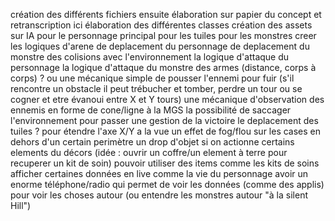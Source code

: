 création des différents fichiers
ensuite
élaboration sur papier du concept et retranscription ici
élaboration des différentes classes
création des assets sur IA
pour le personnage principal
pour les tuiles
pour les monstres
creer les logiques
d'arene
de deplacement du personnage
de deplacement du monstre
des colisions avec l'environnement
la logique d'attaque du personnage
la logique d'attaque du monstre
des armes (distance, corps à corps) ?
ou une mécanique simple de pousser l'ennemi pour fuir (s'il rencontre un obstacle il peut trébucher et tomber, perdre un tour ou se cogner et etre évanoui entre X et Y tours)
une mécanique d'observation des ennemis en forme de cone/ligne à la MGS
la possibilité de saccager l'environnement pour passer
une gestion de la victoire
le deplacement des tuiles ? pour étendre l'axe X/Y a la vue
un effet de fog/flou sur les cases en dehors d'un certain perimètre
un drop d'objet si on actionne certains elements du décors (idée : ouvrir un coffre/un element à terre pour recuperer un kit de soin)
pouvoir utiliser des items comme les kits de soins
afficher certaines données en live comme la vie du personnage
avoir un enorme téléphone/radio qui permet de voir les données (comme des applis) pour voir les choses autour (ou entendre les monstres autour "à la silent Hill")
